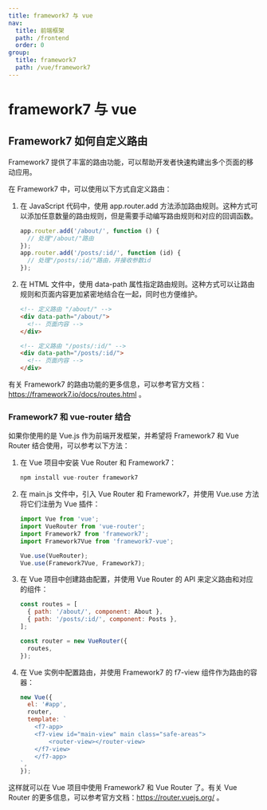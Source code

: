 ```yaml
---
title: framework7 与 vue
nav:
  title: 前端框架
  path: /frontend
  order: 0
group:
  title: framework7
  path: /vue/framework7
---
```


# framework7 与 vue

## Framework7 如何自定义路由

Framework7 提供了丰富的路由功能，可以帮助开发者快速构建出多个页面的移动应用。

在 Framework7 中，可以使用以下方式自定义路由：

1. 在 JavaScript 代码中，使用 app.router.add 方法添加路由规则。这种方式可以添加任意数量的路由规则，但是需要手动编写路由规则和对应的回调函数。

   ```js
   app.router.add('/about/', function () {
     // 处理"/about/"路由
   });
   app.router.add('/posts/:id/', function (id) {
     // 处理"/posts/:id/"路由，并接收参数id
   });
   ```

2. 在 HTML 文件中，使用 data-path 属性指定路由规则。这种方式可以让路由规则和页面内容更加紧密地结合在一起，同时也方便维护。

   ```html
   <!-- 定义路由 "/about/" -->
   <div data-path="/about/">
     <!-- 页面内容 -->
   </div>

   <!-- 定义路由 "/posts/:id/" -->
   <div data-path="/posts/:id/">
     <!-- 页面内容 -->
   </div>
   ```

有关 Framework7 的路由功能的更多信息，可以参考官方文档：https://framework7.io/docs/routes.html 。

### Framework7 和 vue-router 结合

如果你使用的是 Vue.js 作为前端开发框架，并希望将 Framework7 和 Vue Router 结合使用，可以参考以下方法：

1. 在 Vue 项目中安装 Vue Router 和 Framework7：

   ```js
   npm install vue-router framework7
   ```

2. 在 main.js 文件中，引入 Vue Router 和 Framework7，并使用 Vue.use 方法将它们注册为 Vue 插件：

   ```js
   import Vue from 'vue';
   import VueRouter from 'vue-router';
   import Framework7 from 'framework7';
   import Framework7Vue from 'framework7-vue';

   Vue.use(VueRouter);
   Vue.use(Framework7Vue, Framework7);
   ```

3. 在 Vue 项目中创建路由配置，并使用 Vue Router 的 API 来定义路由和对应的组件：

   ```js
   const routes = [
     { path: '/about/', component: About },
     { path: '/posts/:id/', component: Posts },
   ];

   const router = new VueRouter({
     routes,
   });
   ```

4. 在 Vue 实例中配置路由，并使用 Framework7 的 f7-view 组件作为路由的容器：

   ```js
   new Vue({
     el: '#app',
     router,
     template: `
       <f7-app>
       <f7-view id="main-view" main class="safe-areas">
           <router-view></router-view>
       </f7-view>
       </f7-app>
   `,
   });
   ```

这样就可以在 Vue 项目中使用 Framework7 和 Vue Router 了。有关 Vue Router 的更多信息，可以参考官方文档：https://router.vuejs.org/ 。
